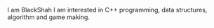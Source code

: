 I am BlackShah
I am interested in C++ programming, data structures, algorithm and game making. 




<!---
BlackShah/BlackShah is a ✨ special ✨ repository because its `README.md` (this file) appears on your GitHub profile.
You can click the Preview link to take a look at your changes.
--->
